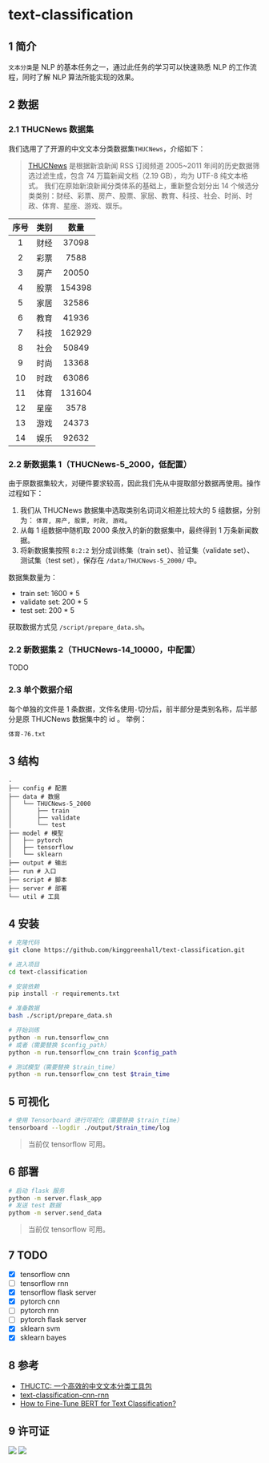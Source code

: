 # text-classification

## 1 简介

`文本分类`是 NLP 的基本任务之一，通过此任务的学习可以快速熟悉 NLP 的工作流程，同时了解 NLP 算法所能实现的效果。

## 2 数据

### 2.1 THUCNews 数据集

我们选用了了开源的中文文本分类数据集`THUCNews`，介绍如下：

> [THUCNews](http://thuctc.thunlp.org/) 是根据新浪新闻 RSS 订阅频道 2005~2011 年间的历史数据筛选过滤生成，包含 74 万篇新闻文档（2.19 GB），均为 UTF-8 纯文本格式。
> 我们在原始新浪新闻分类体系的基础上，重新整合划分出 14 个候选分类类别：财经、彩票、房产、股票、家居、教育、科技、社会、时尚、时政、体育、星座、游戏、娱乐。

| 序号 | 类别 | 数量 |
| :-: | :-: | :-: |
| 1 | 财经 | 37098 |
| 2 | 彩票 | 7588 |
| 3 | 房产 | 20050 |
| 4 | 股票 | 154398 |
| 5 | 家居 | 32586 |
| 6 | 教育 | 41936 |
| 7 | 科技 | 162929 |
| 8 | 社会 | 50849 |
| 9 | 时尚 | 13368 |
| 10 | 时政 | 63086 |
| 11 | 体育 | 131604 |
| 12 | 星座 | 3578 |
| 13 | 游戏 | 24373 |
| 14 | 娱乐 | 92632 |

### 2.2 新数据集 1（THUCNews-5_2000，低配置）

由于原数据集较大，对硬件要求较高，因此我们先从中提取部分数据再使用。操作过程如下：

1. 我们从 THUCNews 数据集中选取类别名词词义相差比较大的 5 组数据，分别为： `体育, 房产, 股票, 时政, 游戏`。
2. 从每 1 组数据中随机取 2000 条放入的新的数据集中，最终得到 1 万条新闻数据。
3. 将新数据集按照 `8:2:2` 划分成训练集（train set）、验证集（validate set）、测试集（test set），保存在 `/data/THUCNews-5_2000/` 中。

数据集数量为：

- train set: 1600 * 5
- validate set: 200 * 5
- test set: 200 * 5

获取数据方式见 `/script/prepare_data.sh`。

### 2.2 新数据集 2（THUCNews-14_10000，中配置）

TODO

### 2.3 单个数据介绍

每个单独的文件是 1 条数据，文件名使用`-`切分后，前半部分是类别名称，后半部分是原 THUCNews 数据集中的 id 。
举例：
```bash
体育-76.txt
```
## 3 结构

```
.
├── config # 配置
├── data # 数据
│   └── THUCNews-5_2000
│       ├── train
│       ├── validate
│       └── test
├── model # 模型
│   ├── pytorch
│   ├── tensorflow
│   └── sklearn
├── output # 输出
├── run # 入口
├── script # 脚本
├── server # 部署
└── util # 工具
```

## 4 安装

```bash
# 克隆代码
git clone https://github.com/kinggreenhall/text-classification.git

# 进入项目
cd text-classification

# 安装依赖
pip install -r requirements.txt

# 准备数据
bash ./script/prepare_data.sh

# 开始训练
python -m run.tensorflow_cnn
# 或者（需要替换 $config_path）
python -m run.tensorflow_cnn train $config_path

# 测试模型（需要替换 $train_time）
python -m run.tensorflow_cnn test $train_time
```

## 5 可视化

```bash
# 使用 Tensorboard 进行可视化（需要替换 $train_time）
tensorboard --logdir ./output/$train_time/log
```

> 当前仅 tensorflow 可用。

## 6 部署

```bash
# 启动 flask 服务
python -m server.flask_app
# 发送 test 数据
pythom -m server.send_data
```

> 当前仅 tensorflow 可用。

## 7 TODO

- [x] tensorflow cnn
- [ ] tensorflow rnn
- [x] tensorflow flask server
- [x] pytorch cnn
- [ ] pytorch rnn
- [ ] pytorch flask server
- [x] sklearn svm
- [x] sklearn bayes

## 8 参考

- [THUCTC: 一个高效的中文文本分类工具包](http://thuctc.thunlp.org/)
- [text-classification-cnn-rnn](https://github.com/gaussic/text-classification-cnn-rnn)
- [How to Fine-Tune BERT for Text Classification?](https://arxiv.org/pdf/1905.05583.pdf)

## 9 许可证

[![](https://award.dovolopor.com?lt=License&rt=MIT&rbc=green)](./LICENSE)
[![](https://award.dovolopor.com?lt=Ailln's&rt=idea&lbc=lightgray&rbc=red&ltc=red)](https://github.com/Ailln/award)
